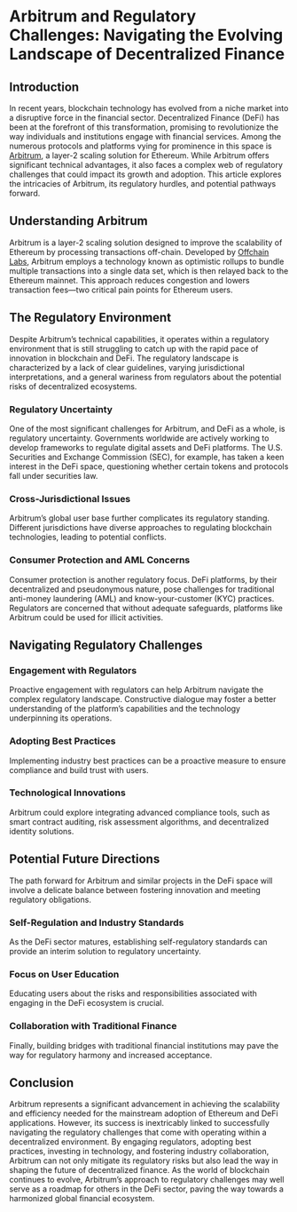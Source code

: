 # Arbitrum and Regulatory Challenges: Navigating the Evolving Landscape of Decentralized Finance

## Introduction

In recent years, blockchain technology has evolved from a niche market into a disruptive force in the financial sector. Decentralized Finance (DeFi) has been at the forefront of this transformation, promising to revolutionize the way individuals and institutions engage with financial services. Among the numerous protocols and platforms vying for prominence in this space is [Arbitrum](https://arbitrum.io/), a layer-2 scaling solution for Ethereum. While Arbitrum offers significant technical advantages, it also faces a complex web of regulatory challenges that could impact its growth and adoption. This article explores the intricacies of Arbitrum, its regulatory hurdles, and potential pathways forward.

## Understanding Arbitrum

Arbitrum is a layer-2 scaling solution designed to improve the scalability of Ethereum by processing transactions off-chain. Developed by [Offchain Labs](https://offchainlabs.com/), Arbitrum employs a technology known as optimistic rollups to bundle multiple transactions into a single data set, which is then relayed back to the Ethereum mainnet. This approach reduces congestion and lowers transaction fees—two critical pain points for Ethereum users.

## The Regulatory Environment

Despite Arbitrum’s technical capabilities, it operates within a regulatory environment that is still struggling to catch up with the rapid pace of innovation in blockchain and DeFi. The regulatory landscape is characterized by a lack of clear guidelines, varying jurisdictional interpretations, and a general wariness from regulators about the potential risks of decentralized ecosystems.

### Regulatory Uncertainty

One of the most significant challenges for Arbitrum, and DeFi as a whole, is regulatory uncertainty. Governments worldwide are actively working to develop frameworks to regulate digital assets and DeFi platforms. The U.S. Securities and Exchange Commission (SEC), for example, has taken a keen interest in the DeFi space, questioning whether certain tokens and protocols fall under securities law.

### Cross-Jurisdictional Issues

Arbitrum’s global user base further complicates its regulatory standing. Different jurisdictions have diverse approaches to regulating blockchain technologies, leading to potential conflicts.

### Consumer Protection and AML Concerns

Consumer protection is another regulatory focus. DeFi platforms, by their decentralized and pseudonymous nature, pose challenges for traditional anti-money laundering (AML) and know-your-customer (KYC) practices. Regulators are concerned that without adequate safeguards, platforms like Arbitrum could be used for illicit activities.

## Navigating Regulatory Challenges

### Engagement with Regulators

Proactive engagement with regulators can help Arbitrum navigate the complex regulatory landscape. Constructive dialogue may foster a better understanding of the platform’s capabilities and the technology underpinning its operations.

### Adopting Best Practices

Implementing industry best practices can be a proactive measure to ensure compliance and build trust with users.

### Technological Innovations

Arbitrum could explore integrating advanced compliance tools, such as smart contract auditing, risk assessment algorithms, and decentralized identity solutions.

## Potential Future Directions

The path forward for Arbitrum and similar projects in the DeFi space will involve a delicate balance between fostering innovation and meeting regulatory obligations.

### Self-Regulation and Industry Standards

As the DeFi sector matures, establishing self-regulatory standards can provide an interim solution to regulatory uncertainty.

### Focus on User Education

Educating users about the risks and responsibilities associated with engaging in the DeFi ecosystem is crucial.

### Collaboration with Traditional Finance

Finally, building bridges with traditional financial institutions may pave the way for regulatory harmony and increased acceptance.

## Conclusion

Arbitrum represents a significant advancement in achieving the scalability and efficiency needed for the mainstream adoption of Ethereum and DeFi applications. However, its success is inextricably linked to successfully navigating the regulatory challenges that come with operating within a decentralized environment. By engaging regulators, adopting best practices, investing in technology, and fostering industry collaboration, Arbitrum can not only mitigate its regulatory risks but also lead the way in shaping the future of decentralized finance. As the world of blockchain continues to evolve, Arbitrum’s approach to regulatory challenges may well serve as a roadmap for others in the DeFi sector, paving the way towards a harmonized global financial ecosystem.